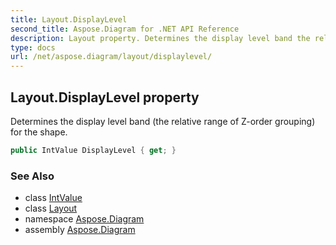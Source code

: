 ```yaml
---
title: Layout.DisplayLevel
second_title: Aspose.Diagram for .NET API Reference
description: Layout property. Determines the display level band the relative range of Zorder grouping for the shape
type: docs
url: /net/aspose.diagram/layout/displaylevel/
---
```

## Layout.DisplayLevel property

Determines the display level band (the relative range of Z-order grouping) for the shape.

```csharp
public IntValue DisplayLevel { get; }
```

### See Also

* class [IntValue](../../intvalue/)
* class [Layout](../)
* namespace [Aspose.Diagram](../../layout/)
* assembly [Aspose.Diagram](../../../)


